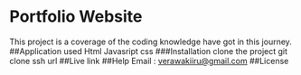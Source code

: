 # Portfolio Website
This project is a coverage of the coding knowledge have got in this journey.
##Application used
Html
Javasript
css
###Installation
clone the project
git clone ssh url
##Live link 
##Help
Email : verawakiiru@gmail.com
##License
